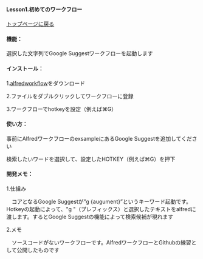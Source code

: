 #### Lesson1.初めてのワークフロー
[トップページに戻る](https://kitanotamotsu.github.io/)


#### 機能：

  選択した文字列でGoogle Suggestワークフローを起動します
  

#### インストール：

  1.[alfredworkflow](https://github.com/KitanoTamotsu/googlesuggest/files/6721029/google.suggest.by.selected.text.alfredworkflow.zip)をダウンロード
  
  2.ファイルをダブルクリックしてワークフローに登録
  
  3.ワークフローでhotkeyを設定（例えば⌘G）



#### 使い方：

  事前にAlfredワークフローのexsampleにあるGoogle Suggestを追加してください

  検索したいワードを選択して、設定したHOTKEY（例えば⌘G）を押下



#### 開発メモ：

1.仕組み

　コアとなるGoogle Suggestが”g {augument}”というキーワード起動です。Hotkeyの起動によって、"g "（プレフィックス）と選択したテキストをalfredに渡します。するとGoogle Suggestの機能によって検索候補が現れます

  

2.メモ

　ソースコードがないワークフローです。AlfredワークフローとGithubの練習として公開したものです

